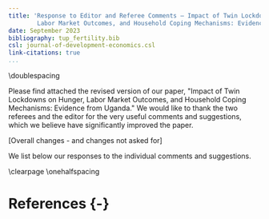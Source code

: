```yaml
---  
title: 'Response to Editor and Referee Comments — Impact of Twin Lockdowns on Hunger, 
        Labor Market Outcomes, and Household Coping Mechanisms: Evidence from Uganda'
date: September 2023
bibliography: tup_fertility.bib
csl: journal-of-development-economics.csl
link-citations: true
...
```


\doublespacing

Please find attached the revised version of our paper,
"Impact of Twin Lockdowns on Hunger, Labor Market Outcomes, and Household Coping 
Mechanisms: Evidence from Uganda."
We would like to thank the two referees and the editor for the very useful comments and
suggestions, which we believe have significantly improved the paper.

[Overall changes - and changes not asked for]

We list below our responses to the individual comments and suggestions.




\clearpage
\onehalfspacing
# References {-}

